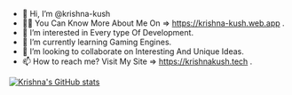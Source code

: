 - 👋 Hi, I’m @krishna-kush
- 🙋‍♂️ You Can Know More About Me On => https://krishna-kush.web.app .
- 👀 I’m interested in Every type Of Development.
- 🌱 I’m currently learning Gaming Engines.
- 💞️ I’m looking to collaborate on Interesting And Unique Ideas.
- 📫 How to reach me? Visit My Site => https://krishnakush.tech .



[![Krishna's GitHub stats](https://github-readme-stats.vercel.app/api?username=krishna-kush)]()


<!---
krishna-kush/krishna-kush is a ✨ special ✨ repository because its `README.md` (this file) appears on your GitHub profile.
You can click the Preview link to take a look at your changes.
--->


